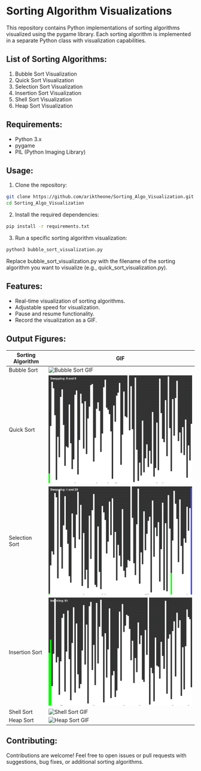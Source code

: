 # Sorting Algorithm Visualizations

This repository contains Python implementations of sorting algorithms visualized using the pygame library. Each sorting algorithm is implemented in a separate Python class with visualization capabilities.

## List of Sorting Algorithms:

1. Bubble Sort Visualization
2. Quick Sort Visualization
3. Selection Sort Visualization
4. Insertion Sort Visualization
5. Shell Sort Visualization
6. Heap Sort Visualization

## Requirements:

- Python 3.x
- pygame
- PIL (Python Imaging Library)

## Usage:

1. Clone the repository:

```bash
git clone https://github.com/ariktheone/Sorting_Algo_Visualization.git
cd Sorting_Algo_Visualization
```
2. Install the required dependencies:

```bash
pip install -r requirements.txt
```

3. Run a specific sorting algorithm visualization:

```bash
python3 bubble_sort_visualization.py

```
Replace bubble_sort_visualization.py with the filename of the sorting algorithm you want to visualize (e.g., quick_sort_visualization.py).

## Features:

- Real-time visualization of sorting algorithms.
- Adjustable speed for visualization.
- Pause and resume functionality.
- Record the visualization as a GIF.

## Output Figures:

| Sorting Algorithm | GIF |
|---|---|
| Bubble Sort | ![Bubble Sort GIF](/GIFs/bubble_sort_simulation.gif) |
| Quick Sort | ![Quick Sort GIF](/GIFs/quick_sort_simulation.gif) |
| Selection Sort | ![Selection Sort GIF](/GIFs/selection_sort_simulation.gif) |
| Insertion Sort | ![Insertion Sort GIF](/GIFs/insertion_sort_simulation.gif) |
| Shell Sort | ![Shell Sort GIF](/GIFs/shell_sort_simulation.gif) |
| Heap Sort | ![Heap Sort GIF](/GIFs/heap_sort_simulation.gif) |


## Contributing:

Contributions are welcome! Feel free to open issues or pull requests with suggestions, bug fixes, or additional sorting algorithms.


